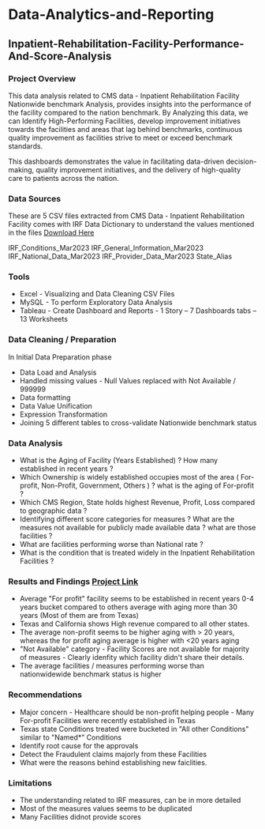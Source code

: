 # Data-Analytics-and-Reporting
## Inpatient-Rehabilitation-Facility-Performance-And-Score-Analysis

### Project Overview 
This data analysis related to CMS data - Inpatient Rehabilitation Facility Nationwide benchmark Analysis, provides insights into the performance of the facility compared to the nation benchmark. By Analyzing this data, we can Identify High-Performing Facilities, 
develop improvement initiatives towards the facilities and areas that lag behind benchmarks, continuous quality improvement as facilities strive to meet or exceed benchmark standards.

This dashboards demonstrates the value in facilitating data-driven decision-making, quality improvement initiatives, and the delivery of high-quality care to patients across the nation.

### Data Sources
These are 5 CSV files extracted from CMS Data - Inpatient Rehabilitation Facility comes with IRF Data Dictionary to understand the values mentioned in the files [Download Here](https://data.cms.gov/provider-data/topics/inpatient-rehabilitation-facilities
)

IRF_Conditions_Mar2023
IRF_General_Information_Mar2023
IRF_National_Data_Mar2023
IRF_Provider_Data_Mar2023
State_Alias

### Tools 
- Excel - Visualizing and Data Cleaning CSV Files
- MySQL - To perform Exploratory Data Analysis
- Tableau - Create Dashboard and Reports - 1 Story – 7 Dashboards tabs – 13 Worksheets

### Data Cleaning / Preparation

In Initial Data Preparation phase 
- Data Load and Analysis 
- Handled missing values - Null Values replaced with Not Available / 999999 
- Data formatting
- Data Value Unification
- Expression Transformation
- Joining 5 different tables to cross-validate Nationwide benchmark status

### Data Analysis
- What is the Aging of Facility (Years Established) ? How many established in recent years ?
- Which Ownership is widely established occupies most of the area ( For-profit, Non-Profit, Government, Others ) ? what is the aging of For-profit ?
- Which CMS Region, State holds highest Revenue, Profit, Loss compared to geographic data ?
- Identifying different score categories for measures ? What are the measures not available for publicly made available data ? what are those facilities ?
- What are facilities performing worse than National rate ?
- What is the condition that is treated widely in the Inpatient Rehabilitation Facilities ? 

### Results and Findings [Project Link](https://public.tableau.com/app/profile/veena.pravallika.koka/viz/InpatientRehabilitationFacilityScoreOverview/IRF-Region#1)
- Average "For profit" facility seems to be established in recent years 0-4 years bucket compared to others average with aging more than 30 years (Most of them are from Texas)
- Texas and California shows High revenue compared to all other states.
- The average non-profit seems to be higher aging with > 20 years, whereas the for profit aging average is higher with <20 years aging
- "Not Available" category - Facility Scores are not available for majority of measures - Clearly idenfity which facility didn't share their details.
- The average facilities / measures performing worse than nationwidewide benchmark status is higher

### Recommendations
- Major concern - Healthcare should be non-profit helping people - Many For-profit Facilities were recently established in Texas
- Texas state Conditions treated were bucketed in "All other Conditions" similar to "Named*" Conditions
- Identify root cause for the approvals
- Detect the Fraudulent claims majorly from these Facilities
- What were the reasons behind establishing new faiclities.

### Limitations
- The understanding related to IRF measures, can be in more detailed
- Most of the measures values seems to be duplicated
- Many Facilities didnot provide scores

